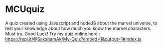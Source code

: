 # MCUquiz
A quiz created using Javascript and nodeJS about the marvel universe, to test your knowledge about how much you know the marvel characters. Must try. Good Luck!
Try my quiz online here : https://repl.it/@SakshamAk/My-Quiz?embed=1&output=1#index.js

